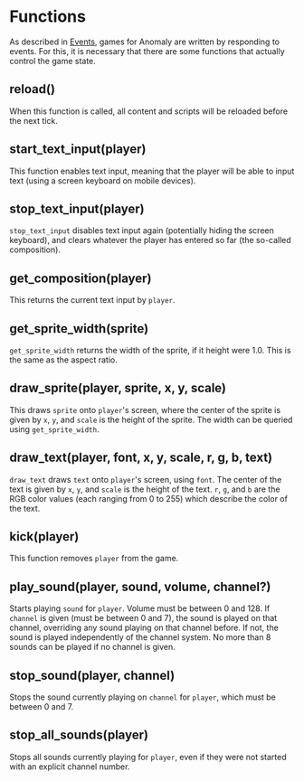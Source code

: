 # Functions

As described in [Events](Events.md), games for Anomaly are written by responding to events. For
this, it is necessary that there are some functions that actually control the game state.

## reload()

When this function is called, all content and scripts will be reloaded before the next tick.

## start_text_input(player)

This function enables text input, meaning that the player will be able to input text (using a
screen keyboard on mobile devices).

## stop_text_input(player)

```stop_text_input``` disables text input again (potentially hiding the screen keyboard), and
clears whatever the player has entered so far (the so-called composition).

## get_composition(player)

This returns the current text input by ```player```.

## get_sprite_width(sprite)

```get_sprite_width``` returns the width of the sprite, if it height were 1.0. This is the same as
the aspect ratio.

## draw_sprite(player, sprite, x, y, scale)

This draws ```sprite``` onto ```player```'s screen, where the center of the sprite is given by
```x```, ```y```, and ```scale``` is the height of the sprite. The width can be queried using
```get_sprite_width```.

## draw_text(player, font, x, y, scale, r, g, b, text)

```draw_text``` draws ```text``` onto ```player```'s screen, using ```font```. The center of the
text is given by ```x```, ```y```, and ```scale``` is the height of the text. ```r```, ```g```,
and ```b``` are the RGB color values (each ranging from 0 to 255) which describe the color of the
text.

## kick(player)

This function removes ```player``` from the game.

## play_sound(player, sound, volume, channel?)

Starts playing ```sound``` for ```player```. Volume must be between 0 and 128. If ```channel``` is
given (must be between 0 and 7), the sound is played on that channel, overriding any sound playing
on that channel before. If not, the sound is played independently of the channel system. No more
than 8 sounds can be played if no channel is given.

## stop_sound(player, channel)

Stops the sound currently playing on ```channel``` for ```player```, which must be between 0 and 7.

## stop_all_sounds(player)

Stops all sounds currently playing for ```player```, even if they were not started with an explicit
channel number.

